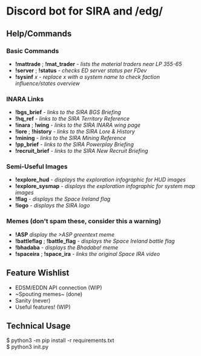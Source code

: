 # Discord bot for SIRA and /edg/

## Help/Commands

### Basic Commands
- **!mattrade** ; **!mat_trader** - *lists the material traders near LP 355-65*
- **!server** ; **!status** - *checks ED server status per FDev*
- **!sysinf** *x* - *replace x with a system name to check faction influence/states overview*

### INARA Links
- **!bgs_brief** - *links to the SIRA BGS Briefing*
- **!hq_ref** - *links to the SIRA Territory Reference*
- **!inara** ; **!wing** - *links to the SIRA INARA wing page*
- **!lore** ; **!history** - *links to the SIRA Lore & History*
- **!mining** - *links to the SIRA Mining Reference*
- **!pp_brief** - *links to the SIRA Powerplay Briefing*
- **!recruit_brief** - *links to the SIRA New Recruit Briefing*

### Semi-Useful Images
- **!explore_hud** - *displays the exploration infographic for HUD images*
- **!explore_sysmap** - *displays the exploration infographic for system map images*
- **!flag** - *displays the Space Ireland flag*
- **!logo** - *displays the SIRA logo*

### Memes (don't spam these, consider this a warning)
- **!ASP** *display the >ASP greentext meme*
- **!battleflag** ; **!battle_flag** - *displays the Space Ireland battle flag*
- **!bhadaba** - *displays the Bhadaba! meme*
- **!spaceira** ; **!space_ira** - *links the original Space IRA video*

## Feature Wishlist
- EDSM/EDDN API connection (WIP)
- ~Spouting memes~ (done)
- Sanity (never)
- Useful features! (WIP)

## Technical Usage
$ python3 -m pip install -r requirements.txt\
$ python3 init.py
